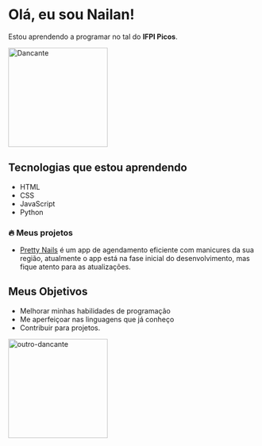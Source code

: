 # Olá, eu sou Nailan!

Estou aprendendo a programar no tal do **IFPI Picos**.

<img src="https://th.bing.com/th/id/R.5ec43944748de0beb799abdd2aaeae65?rik=1haYwgHdF9Qbcg&riu=http%3a%2f%2f24.media.tumblr.com%2fb9a552bef486726fb1206750e50c643e%2ftumblr_mq4c74lZ6S1rwai13o1_500.gif&ehk=RBG4kUJF1rTPpqf1sfVW%2bfm5l3Uy6c6e7bjpVOZ7ghk%3d&risl=&pid=ImgRaw&r=0" width="200" alt="Dancante">

## Tecnologias que estou aprendendo
- HTML
- CSS
- JavaScript
- Python

### 🔥 Meus projetos
- [Pretty Nails](https://nailan-nobre.github.io/Projeto-pretty-nails/www/cadastro-e-login.html) é um app de agendamento eficiente com manicures da sua região, atualmente o app está na fase inicial do desenvolvimento, mas fique atento para as atualizações.

## Meus Objetivos
- Melhorar minhas habilidades de programação
- Me aperfeiçoar nas linguagens que já conheço
- Contribuir para projetos.

<img src="https://media4.giphy.com/media/zZ7Vb5GC9KPCJ5Wn7h/giphy.gif?cid=790b7611267e62e4c449711c20025ff8477300c51060635c&rid=giphy.gif&ct=s" width="200" alt="outro-dancante">
